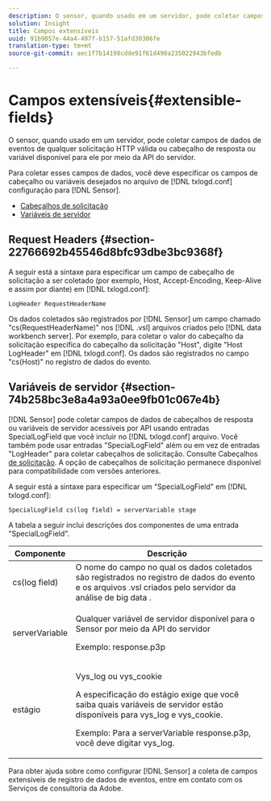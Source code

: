 ```yaml
---
description: O sensor, quando usado em um servidor, pode coletar campos de dados de eventos de qualquer solicitação HTTP válida ou cabeçalho de resposta ou variável disponível para ele por meio da API do servidor.
solution: Insight
title: Campos extensíveis
uuid: 91b9857e-44a4-497f-b157-51afd30306fe
translation-type: tm+mt
source-git-commit: aec1f7b14198cdde91f61d490a235022943bfedb

---
```



# Campos extensíveis{#extensible-fields}

O sensor, quando usado em um servidor, pode coletar campos de dados de eventos de qualquer solicitação HTTP válida ou cabeçalho de resposta ou variável disponível para ele por meio da API do servidor.

Para coletar esses campos de dados, você deve especificar os campos de cabeçalho ou variáveis desejados no arquivo de [!DNL txlogd.conf] configuração para [!DNL Sensor].

* [Cabeçalhos de solicitação](../../../home/c-snsr-ovrvw/c-evnt-data-rcd-flds/c-ex-flds.md#section-22766692b45546d8bfc93dbe3bc9368f)
* [Variáveis de servidor](../../../home/c-snsr-ovrvw/c-evnt-data-rcd-flds/c-ex-flds.md#section-74b258bc3e8a4a93a0ee9fb01c067e4b)

## Request Headers {#section-22766692b45546d8bfc93dbe3bc9368f}

A seguir está a sintaxe para especificar um campo de cabeçalho de solicitação a ser coletado (por exemplo, Host, Accept-Encoding, Keep-Alive e assim por diante) em [!DNL txlogd.conf]:

```
LogHeader RequestHeaderName
```

Os dados coletados são registrados por [!DNL Sensor] um campo chamado &quot;cs(RequestHeaderName)&quot; nos [!DNL .vsl] arquivos criados pelo [!DNL data workbench server]. Por exemplo, para coletar o valor do cabeçalho da solicitação específica do cabeçalho da solicitação &quot;Host&quot;, digite &quot;Host LogHeader&quot; em [!DNL txlogd.conf]. Os dados são registrados no campo &quot;cs(Host)&quot; no registro de dados do evento.

## Variáveis de servidor {#section-74b258bc3e8a4a93a0ee9fb01c067e4b}

[!DNL Sensor] pode coletar campos de dados de cabeçalhos de resposta ou variáveis de servidor acessíveis por API usando entradas SpecialLogField que você incluir no [!DNL txlogd.conf] arquivo. Você também pode usar entradas &quot;SpecialLogField&quot; além ou em vez de entradas &quot;LogHeader&quot; para coletar cabeçalhos de solicitação. Consulte Cabeçalhos [de solicitação](../../../home/c-snsr-ovrvw/c-evnt-data-rcd-flds/c-ex-flds.md#section-22766692b45546d8bfc93dbe3bc9368f). A opção de cabeçalhos de solicitação permanece disponível para compatibilidade com versões anteriores.

A seguir está a sintaxe para especificar um &quot;SpecialLogField&quot; em [!DNL txlogd.conf]:

```
SpecialLogField cs(log field) = serverVariable stage
```

A tabela a seguir inclui descrições dos componentes de uma entrada &quot;SpecialLogField&quot;.

<table id="table_053D5F34D56E4B15A85CA3B4FAD6E1B1"> 
 <thead> 
  <tr> 
   <th colname="col1" class="entry"> Componente </th> 
   <th colname="col2" class="entry"> Descrição </th> 
  </tr> 
 </thead>
 <tbody> 
  <tr> 
   <td colname="col1"> cs(log field) </td> 
   <td colname="col2"> O nome do campo no qual os dados coletados são registrados no registro de dados do evento e os arquivos <span class="filepath"> .vsl </span> criados pelo servidor da análise de big data <span class="keyword"> </span>. </td> 
  </tr> 
  <tr> 
   <td colname="col1"> serverVariable </td> 
   <td colname="col2"> <p>Qualquer variável de servidor disponível para o <span class="wintitle"> Sensor </span> por meio da API do servidor </p> <p>Exemplo: response.p3p </p> </td> 
  </tr> 
  <tr> 
   <td colname="col1"> estágio </td> 
   <td colname="col2"> <p>Vys_log ou vys_cookie </p> <p>A especificação do estágio exige que você saiba quais variáveis de servidor estão disponíveis para vys_log e vys_cookie. </p> <p>Exemplo: Para a serverVariable response.p3p, você deve digitar vys_log. </p> </td> 
  </tr> 
 </tbody> 
</table>

Para obter ajuda sobre como configurar [!DNL Sensor] a coleta de campos extensíveis de registro de dados de eventos, entre em contato com os Serviços de consultoria da Adobe.
